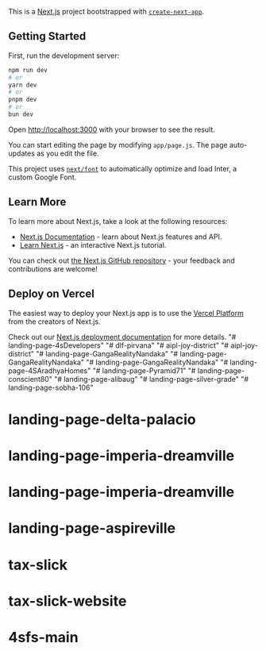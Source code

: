 This is a [Next.js](https://nextjs.org/) project bootstrapped with [`create-next-app`](https://github.com/vercel/next.js/tree/canary/packages/create-next-app).

## Getting Started

First, run the development server:

```bash
npm run dev
# or
yarn dev
# or
pnpm dev
# or
bun dev
```

Open [http://localhost:3000](http://localhost:3000) with your browser to see the result.

You can start editing the page by modifying `app/page.js`. The page auto-updates as you edit the file.

This project uses [`next/font`](https://nextjs.org/docs/basic-features/font-optimization) to automatically optimize and load Inter, a custom Google Font.

## Learn More

To learn more about Next.js, take a look at the following resources:

- [Next.js Documentation](https://nextjs.org/docs) - learn about Next.js features and API.
- [Learn Next.js](https://nextjs.org/learn) - an interactive Next.js tutorial.

You can check out [the Next.js GitHub repository](https://github.com/vercel/next.js/) - your feedback and contributions are welcome!

## Deploy on Vercel

The easiest way to deploy your Next.js app is to use the [Vercel Platform](https://vercel.com/new?utm_medium=default-template&filter=next.js&utm_source=create-next-app&utm_campaign=create-next-app-readme) from the creators of Next.js.

Check out our [Next.js deployment documentation](https://nextjs.org/docs/deployment) for more details.
"# landing-page-4sDevelopers" 
"# dlf-pirvana" 
"# aipl-joy-district" 
"# aipl-joy-district" 
"# landing-page-GangaRealityNandaka" 
"# landing-page-GangaRealityNandaka" 
"# landing-page-GangaRealityNandaka" 
"# landing-page-4SAradhyaHomes" 
"# landing-page-Pyramid71" 
"# landing-page-conscient80" 
"# landing-page-alibaug" 
"# landing-page-silver-grade" 
"# landing-page-sobha-106" 
# landing-page-delta-palacio
# landing-page-imperia-dreamville
# landing-page-imperia-dreamville
# landing-page-aspireville
# tax-slick
# tax-slick-website
# 4sfs-main
